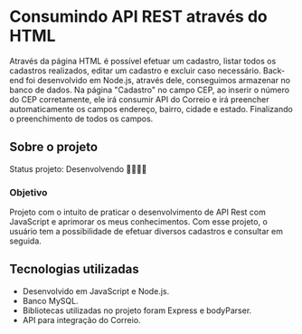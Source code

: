 
# Consumindo API REST através do HTML 
Através da página HTML é possível efetuar um cadastro, listar todos os cadastros realizados, editar um cadastro e excluir caso necessário. Back-end foi desenvolvido em Node.js, através dele, conseguimos armazenar no banco de dados. 
Na página "Cadastro" no campo CEP, ao inserir o número do CEP corretamente, ele irá consumir API do Correio e irá preencher automaticamente os campos endereço, bairro, cidade e estado. Finalizando o preenchimento de todos os campos.

## Sobre o projeto
Status projeto: Desenvolvendo 🚧👨🏻‍💻 

### Objetivo
Projeto com o intuito de praticar o desenvolvimento de API Rest com JavaScript e aprimorar os meus conhecimentos. Com esse projeto, o usuário tem a possibilidade de efetuar diversos cadastros e consultar em seguida.

## Tecnologias utilizadas
* Desenvolvido em JavaScript e Node.js.
* Banco MySQL.
* Bibliotecas utilizadas no projeto foram Express e bodyParser.
* API para integração do Correio.
